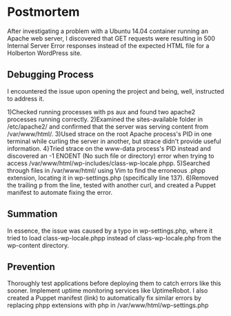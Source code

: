# Postmortem

After investigating a problem with a Ubuntu 14.04 container running an Apache web server, I discovered that GET requests were resulting in 500 Internal Server Error responses instead of the expected HTML file for a Holberton WordPress site.

## Debugging Process

I encountered the issue upon opening the project and being, well, instructed to
address it.

1)Checked running processes with ps aux and found two apache2 processes running correctly.
2)Examined the sites-available folder in /etc/apache2/ and confirmed that the server was serving content from /var/www/html/.
3)Used strace on the root Apache process's PID in one terminal while curling the server in another, but strace didn't provide useful information.
4}Tried strace on the www-data process's PID instead and discovered an -1 ENOENT (No such file or directory) error when trying to access /var/www/html/wp-includes/class-wp-locale.phpp.
5)Searched through files in /var/www/html/ using Vim to find the erroneous .phpp extension, locating it in wp-settings.php (specifically line 137).
6)Removed the trailing p from the line, tested with another curl, and created a Puppet manifest to automate fixing the error.


## Summation

In essence, the issue was caused by a typo in wp-settings.php, where it tried to load class-wp-locale.phpp instead of class-wp-locale.php from the wp-content directory.

## Prevention

Thoroughly test applications before deploying them to catch errors like this sooner.
Implement uptime monitoring services like UptimeRobot.
I also created a Puppet manifest (link) to automatically fix similar errors by replacing phpp extensions with php in /var/www/html/wp-settings.php
